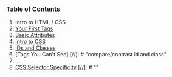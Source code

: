### Table of Contents

1. Intro to HTML / CSS
  1. [Your First Tags](https://github.com/Techtonica/curriculum/blob/master/html/your-first-tags.md)
  1. [Basic Attributes](https://github.com/Techtonica/curriculum/blob/master/html/basic-attributes.md)
  1. [Intro to CSS](https://github.com/Techtonica/curriculum/blob/master/html/intro-to-css.md)
  1. [IDs and Classes](https://github.com/Techtonica/curriculum/blob/master/html/ids-and-classes.md) 
  1. [Tags You Can't See] [//]: # "compare/contrast id and class"
  1. ...
  1. [CSS Selector Specificity](https://github.com/Techtonica/curriculum/blob/master/html/css-selector-specificity.md) [//]: # ""